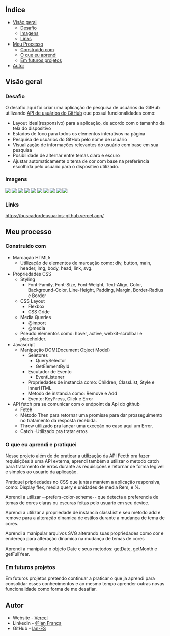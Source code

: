 ## Índice

- [Visão geral](#visão-geral)
  - [Desafio](#desafio)
  - [Imagens](#imagens)
  - [Links](#links)
- [Meu Processo](#meu-processo)
  - [Construído com](#construído-com)
  - [O que eu aprendi](#o-que-eu-aprendi)
  - [Em futuros projetos](#em-futuros-projetos)
- [Autor](#autor)

## Visão geral

### Desafio

O desafio aqui foi criar uma aplicação de pesquisa de usuários do GitHub utilizando [API de usuários do GitHub](https://docs.github.com/en/rest/reference/users#get-a-user) que possui funcionalidades como:

- Layout ideal(responsivo) para a aplicação, de acordo com o tamanho da tela do dispositivo
- Estados de foco para todos os elementos interativos na página
- Pesquisa de usuários do GitHub pelo nome de usuário
- Visualização de informações relevantes do usuário com base em sua pesquisa
- Posibilidade de alternar entre temas claro e escuro
- Ajustar automaticamente o tema de cor com base na preferência escolhida pelo usuario para o dispositivo utilizado.

### Imagens

![](./assets/devfinder-dark.png)
![](./app-code/assets/devfinder-dark-noresults.png)
![](./app-code/assets/devfinder-dark-link.png)
![](./app-code/assets/devfinder-dark-tablet.png)
![](./app-code/assets/devfinder-dark-mobile.png)
![](./app-code/assets/devfinder-light.png)
![](./app-code/assets/devfinder-light-noresults.png)
![](./app-code/assets/devfinder-light-tema.png)
![](./app-code/assets/devfinder-light-tablet.png)
![](./app-code/assets/devfinder-light-mobile.png)

### Links
https://buscadordeusuarios-github.vercel.app/

## Meu processo

### Construído com

- Marcação HTML5
  - Utilização de elementos de marcação como: div, button, main, header, img, body, head, link, svg. 
- Propriedades CSS
  - Styling
    - Font-Family, Font-Size, Font-Weight, Text-Align, Color, Background-Color, Line-Height, Padding, Margin, Border-Radius e Border
  - CSS Layout
    - Flexbox
    - CSS Gride
  - Media Queries
    - @import
    - @media
  - Pseudo elementos como: hover, active, webkit-scrollbar e placeholder.
- Javascript
  - Manipução DOM(Document Object Model)
    - Seletores
      - QuerySelector
      - GetElementById
    - Escutador de Evento
      - EventListener
    - Propriedades de instancia como: Children, ClassList, Style e InnerHTML
    - Metodo de instancia como: Remove e Add
    - Evento: KeyPress, Click e Error 
- API fetch pra se comunicar com o endpoint da Api do github
  - Fetch
  - Método Then para retornar uma promisse para dar prosseguimento no tratamento da resposta recebida.
  - Throw utilizado pra lançar uma exceção no caso aqui um Error.
  - Catch
    -Utilizado pra tratar erros

### O que eu aprendi e pratiquei

Nesse projeto além de de praticar a utilização da API Fecth pra fazer requisições à uma API externa, aprendi também a utilizar o metodo catch para tratamento de erros durante as requisições e retornar de forma legível e simples ao usuario da aplicação.

Pratiquei pripriedades no CSS que juntas mantem a aplicação responsiva, como: Display flex, media query e unidades de media Rem, e %.

Aprendi a utilizar --prefers-color-scheme-- que detecta a preferencia de temas de cores claras ou escuras feitas pelo usuario em seu device.

Aprendi a utilizar a propriedade de instancia classList e seu metodo add e remove para a alteração dinamica de estilos durante a mudança de tema de cores.

Aprendi a manipular arquivos SVG alterando suas propriedades como cor e endereço para alteração dinamica na mudança de temas de cores

Aprendi a manipular o objeto Date e seus metodos: getDate, getMonth e getFullYear.

### Em futuros projetos

Em futuros projetos pretendo continuar a praticar o que ja aprendi para consolidar esses conhecimentos e ao mesmo tempo aprender outras novas funcionalidade como forma de me desafiar.

## Autor

- Website - [Vercel](https://vercel.com/dashboard)
- Linkedin - [@Ian França](https://www.linkedin.com/in/ian-franca/)
- GitHub - [Ian-FS](https://github.com/Ian-FS)